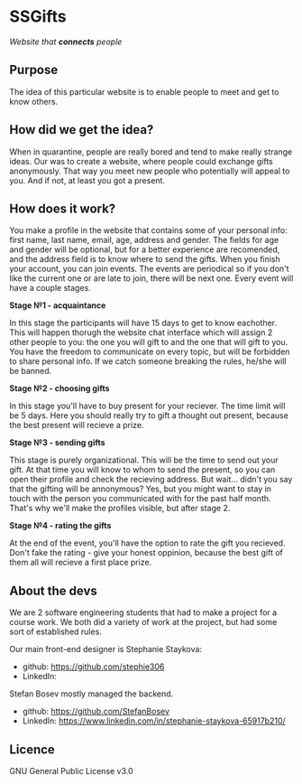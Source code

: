 # SSGifts

*Website that **connects** people*

## Purpose
The idea of this particular website is to enable people to meet and get to know others. 

## How did we get the idea?
When in quarantine, people are really bored and tend to make really strange ideas. Our was to create a website, where people could exchange gifts anonymously. That way you meet new people who potentially will appeal to you. And if not, at least you got a present.

## How does it work?
You make a profile in the website that contains some of your personal info: first name, last name, email, age, address and gender. The fields for age and gender will be optional, but for a better experience are recomended, and the address field is to know where to send the gifts. When you finish your account, you can join events. The events are periodical so if you don't like the current one or are late to join, there will be next one. Every event will have a couple stages.

  **Stage №1 - acquaintance**
  
  In this stage the participants will have 15 days to get to know eachother. This will happen thorugh the website chat interface which will assign 2 other people to you: the one you will gift to and the one that will gift to you. You have the freedom to communicate on every topic, but will be forbidden to share personal info. If we catch someone breaking the rules, he/she will be banned.
  
  **Stage №2 - choosing gifts**
  
  In this stage you'll have to buy present for your reciever. The time limit will be 5 days. Here you should really try to gift a thought out present, because the best present will recieve a prize.
  
  **Stage №3 - sending gifts**
  
  This stage is purely organizational. This will be the time to send out your gift. At that time you will know to whom to send the present, so you can open their profile and check the recieving address. But wait... didn't you say that the gifting will be annonymous? Yes, but you might want to stay in touch with the person you communicated with for the past half month. That's why we'll make the profiles visible, but after stage 2.
  
  **Stage №4 - rating the gifts**
  
  At the end of the event, you'll have the option to rate the gift you recieved. Don't fake the rating - give your honest oppinion, because the best gift of them all will recieve a first place prize.
  
## About the devs

We are 2 software engineering students that had to make a project for a course work. We both did a variety of work at the project, but had some sort of established rules.

Our main front-end designer is Stephanie Staykova: 
 * github: https://github.com/stephie306
 * LinkedIn: 
 
Stefan Bosev mostly managed the backend.
  * github: https://github.com/StefanBosev
  * LinkedIn: https://www.linkedin.com/in/stephanie-staykova-65917b210/

## Licence

GNU General Public License v3.0

